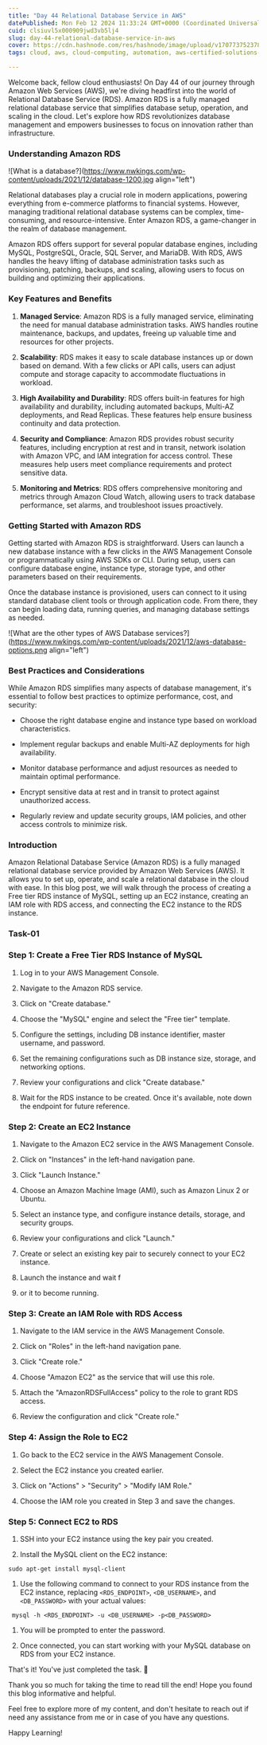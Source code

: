 ```yaml
---
title: "Day 44 Relational Database Service in AWS"
datePublished: Mon Feb 12 2024 11:33:24 GMT+0000 (Coordinated Universal Time)
cuid: clsiuvl5x000909jwd3vb5lj4
slug: day-44-relational-database-service-in-aws
cover: https://cdn.hashnode.com/res/hashnode/image/upload/v1707737523781/d4c11c02-4ee5-46cd-81bf-39edb61d3290.jpeg
tags: cloud, aws, cloud-computing, automation, aws-certified-solutions-architect-associate, 90daysofdevops, 90daysofdevops-chanllenge, 90daysofdevops-devops-projectdevelopment-nonitbackground-github-docker-cloudplatforms-ec2-aws-elasticbeanstalk-lambdafunctions-devopspipelines-terraform-jenkins-docker-devsecops-scm-git-gitlab-bitbucket-buildtools-griddle-maven-ant-msbuild-monitoringtools-prometheus-grafana-ansible-ai-chatgpt-valueaddition-realworldproblems, 90daysofdevopschallenge, batch-5

---
```


Welcome back, fellow cloud enthusiasts! On Day 44 of our journey through Amazon Web Services (AWS), we're diving headfirst into the world of Relational Database Service (RDS). Amazon RDS is a fully managed relational database service that simplifies database setup, operation, and scaling in the cloud. Let's explore how RDS revolutionizes database management and empowers businesses to focus on innovation rather than infrastructure.

### **Understanding Amazon RDS**

![What is a database?](https://www.nwkings.com/wp-content/uploads/2021/12/database-1200.jpg align="left")

Relational databases play a crucial role in modern applications, powering everything from e-commerce platforms to financial systems. However, managing traditional relational database systems can be complex, time-consuming, and resource-intensive. Enter Amazon RDS, a game-changer in the realm of database management.

Amazon RDS offers support for several popular database engines, including MySQL, PostgreSQL, Oracle, SQL Server, and MariaDB. With RDS, AWS handles the heavy lifting of database administration tasks such as provisioning, patching, backups, and scaling, allowing users to focus on building and optimizing their applications.

### **Key Features and Benefits**

1. **Managed Service**: Amazon RDS is a fully managed service, eliminating the need for manual database administration tasks. AWS handles routine maintenance, backups, and updates, freeing up valuable time and resources for other projects.
    
2. **Scalability**: RDS makes it easy to scale database instances up or down based on demand. With a few clicks or API calls, users can adjust compute and storage capacity to accommodate fluctuations in workload.
    
3. **High Availability and Durability**: RDS offers built-in features for high availability and durability, including automated backups, Multi-AZ deployments, and Read Replicas. These features help ensure business continuity and data protection.
    
4. **Security and Compliance**: Amazon RDS provides robust security features, including encryption at rest and in transit, network isolation with Amazon VPC, and IAM integration for access control. These measures help users meet compliance requirements and protect sensitive data.
    
5. **Monitoring and Metrics**: RDS offers comprehensive monitoring and metrics through Amazon Cloud Watch, allowing users to track database performance, set alarms, and troubleshoot issues proactively.
    

### **Getting Started with Amazon RDS**

Getting started with Amazon RDS is straightforward. Users can launch a new database instance with a few clicks in the AWS Management Console or programmatically using AWS SDKs or CLI. During setup, users can configure database engine, instance type, storage type, and other parameters based on their requirements.

Once the database instance is provisioned, users can connect to it using standard database client tools or through application code. From there, they can begin loading data, running queries, and managing database settings as needed.

![What are the other types of AWS Database services?](https://www.nwkings.com/wp-content/uploads/2021/12/aws-database-options.png align="left")

### **Best Practices and Considerations**

While Amazon RDS simplifies many aspects of database management, it's essential to follow best practices to optimize performance, cost, and security:

* Choose the right database engine and instance type based on workload characteristics.
    
* Implement regular backups and enable Multi-AZ deployments for high availability.
    
* Monitor database performance and adjust resources as needed to maintain optimal performance.
    
* Encrypt sensitive data at rest and in transit to protect against unauthorized access.
    
* Regularly review and update security groups, IAM policies, and other access controls to minimize risk.
    

### **Introduction**

Amazon Relational Database Service (Amazon RDS) is a fully managed relational database service provided by Amazon Web Services (AWS). It allows you to set up, operate, and scale a relational database in the cloud with ease. In this blog post, we will walk through the process of creating a Free tier RDS instance of MySQL, setting up an EC2 instance, creating an IAM role with RDS access, and connecting the EC2 instance to the RDS instance.

### Task-01

### **Step 1: Create a Free Tier RDS Instance of MySQL**

1. Log in to your AWS Management Console.
    
2. Navigate to the Amazon RDS service.
    
3. Click on "Create database."
    
4. Choose the "MySQL" engine and select the "Free tier" template.
    
5. Configure the settings, including DB instance identifier, master username, and password.
    
6. Set the remaining configurations such as DB instance size, storage, and networking options.
    
7. Review your configurations and click "Create database."
    
8. Wait for the RDS instance to be created. Once it's available, note down the endpoint for future reference.
    

### Step 2: Create an EC2 Instance

1. Navigate to the Amazon EC2 service in the AWS Management Console.
    
2. Click on "Instances" in the left-hand navigation pane.
    
3. Click "Launch Instance."
    
4. Choose an Amazon Machine Image (AMI), such as Amazon Linux 2 or Ubuntu.
    
5. Select an instance type, and configure instance details, storage, and security groups.
    
6. Review your configurations and click "Launch."
    
7. Create or select an existing key pair to securely connect to your EC2 instance.
    
8. Launch the instance and wait f
    
9. or it to become running.
    

### **Step 3: Create an IAM Role with RDS Access**

1. Navigate to the IAM service in the AWS Management Console.
    
2. Click on "Roles" in the left-hand navigation pane.
    
3. Click "Create role."
    
4. Choose "Amazon EC2" as the service that will use this role.
    
5. Attach the "AmazonRDSFullAccess" policy to the role to grant RDS access.
    
6. Review the configuration and click "Create role."
    

### **Step 4: Assign the Role to EC2**

1. Go back to the EC2 service in the AWS Management Console.
    
2. Select the EC2 instance you created earlier.
    
3. Click on "Actions" &gt; "Security" &gt; "Modify IAM Role."
    
4. Choose the IAM role you created in Step 3 and save the changes.
    

### **Step 5: Connect EC2 to RDS**

1. SSH into your EC2 instance using the key pair you created.
    
2. Install the MySQL client on the EC2 instance:
    

```plaintext
sudo apt-get install mysql-client
```

1. Use the following command to connect to your RDS instance from the EC2 instance, replacing `<RDS_ENDPOINT>`, `<DB_USERNAME>`, and `<DB_PASSWORD>` with your actual values:
    

```plaintext
 mysql -h <RDS_ENDPOINT> -u <DB_USERNAME> -p<DB_PASSWORD>
```

1. You will be prompted to enter the password.
    
2. Once connected, you can start working with your MySQL database on RDS from your EC2 instance.
    

That's it! You've just completed the task. 🎉

Thank you so much for taking the time to read till the end! Hope you found this blog informative and helpful.

Feel free to explore more of my content, and don't hesitate to reach out if need any assistance from me or in case of you have any questions.

Happy Learning!